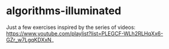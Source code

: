 # algorithms-illuminated

Just a few exercises inspired by the series of videos: https://www.youtube.com/playlist?list=PLEGCF-WLh2RLHqXx6-GZr_w7LgqKDXxN_
